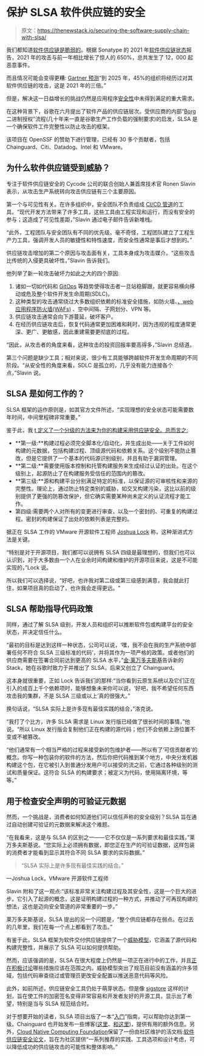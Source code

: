 # 保护 SLSA 软件供应链的安全

> 原文：<https://thenewstack.io/securing-the-software-supply-chain-with-slsa/>

我们都知道[软件供应链是脆弱的](https://thenewstack.io/the-challenges-of-securing-the-open-source-supply-chain/)。根据 Sonatype 的 2021 年[软件供应链状态](https://www.sonatype.com/resources/state-of-the-software-supply-chain-2021)报告，2021 年的攻击与前一年相比增长了惊人的 650%，总共发生了 12，000 起恶意事件。

而且情况可能会变得更糟: [Gartner 预测](https://www.gartner.com/en/documents/4003625)“到 2025 年，45%的组织将经历过对其软件供应链的攻击，这是 2021 年的三倍。”

但是，解决这一日益增长的挑战仍然是应用程序[安全性](https://thenewstack.io/category/security/)中未得到满足的重大需求。

在这种背景下，谷歌在六月提出了软件产品的供应链层次。受供应商的内部“[Borg](https://cloud.google.com/docs/security/binary-authorization-for-borg)二进制授权”流程(几十年来一直是谷歌生产工作负载的强制要求)的启发，SLSA 是一个确保软件工件完整性以防止攻击的框架。

该项目在 OpenSSF 的赞助下进行管理，已经有 30 多个贡献者，包括 Chainguard、Citi、Datadog、Intel 和 VMware。

## 为什么软件供应链受到威胁？

专注于软件供应链安全的 Cycode 公司的联合创始人兼首席技术官 Ronen Slavin 表示，从攻击生产系统转向攻击供应链有三个主要原因。

第一个与可见性有关。在许多组织中，安全团队不负责组成 [CI/CD 管道](https://thenewstack.io/category/ci-cd/)的工具。“现代开发方法带来了许多工具，这些工具由工程实现和运行，而没有安全的参与；这造成了可见性差距，”Slavin 通过电子邮件告诉新堆栈。

“此外，工程团队与安全团队有不同的优先级。毫不奇怪，工程团队建立了工程生产力工具，强调开发人员的敏捷性和特性速度，而安全性通常是事后才想到的。”

供应链攻击增加的第二个原因与攻击面有关，工具本身成为攻击媒介。“这些攻击比传统的入侵更具破坏性，”Slavin 告诉我们。

他列举了新一轮攻击破坏力如此之大的四个原因:

1.  诸如一切如代码和 [GitOps](https://thenewstack.io/what-is-gitops-and-why-it-might-be-the-next-big-thing-for-devops/) 等趋势使得攻击者一旦站稳脚跟，就更容易横向移动或危及整个软件开发生命周期(SDLC)。
2.  这种类型的攻击通常绕过大多数组织依赖的标准安全措施，如防火墙、[、web 应用程序防火墙(WAFs)](https://thenewstack.io/waf-securing-applications-at-the-edge/) 、空中间隔、子网划分、VPN 等。
3.  供应链攻击通常会向下游蔓延，破坏客户。
4.  在经历供应链攻击后，恢复代码通常更加困难和耗时，因为违规的程度通常更深、更广、更敏感，因此重建需要更彻底的过程。

“因此，从攻击者的角度来看，这种攻击的投资回报率要高得多，”Slavin 总结道。

第三个问题是缺少工具；相对来说，很少有工具能够跨越软件开发生命周期的不同阶段。“从安全性的角度来看，SDLC 是孤立的，几乎没有能力连接各个点，”Slavin 说。

## SLSA 是如何工作的？

SLSA 框架的运作原则是，如其官方文件所述，“实现理想的安全状态可能需要数年时间，中间里程碑非常重要。”

鉴于此，我 [t 定义了一个分级的方法来为你的构建采用供应链安全。总而言之:](https://slsa.dev/spec/v0.1/levels)

*   **第一级:**构建过程必须完全脚本化/自动化，并生成出处——关于工件如何构建的元数据，包括构建过程、顶级源代码和依赖关系。这个级别不能防止篡改，但是它提供了一个基本的代码源识别级别，并且有助于漏洞管理。
*   **第二级:**需要使用版本控制和托管构建服务来生成经过认证的出处。在这个级别上，起源防止了在构建服务受信任的范围内的篡改。
*   **第三级:**源和构建平台分别满足特定的标准，以保证源的可审核性和来源的完整性。理论上，通过防止特定类别的威胁，如交叉构建污染，这比以前的级别提供了更强的防篡改保护，但它确实需要某种尚未定义的认证流程才能工作。
*   第四级:需要两个人对所有的变更进行审查，以及一个密封的、可重复的构建过程。密封的构建保证了出处的依赖列表是完整的。

据正在 SLSA 工作的 VMware 开源软件工程师 [Joshua Lock](https://www.linkedin.com/in/joshua-g-lock/?originalSubdomain=uk) 称，这种渐进式方法是关键。

“特别是对于开源项目，我们都可以说拥有 SLSA 四级是最理想的，但我们也可以认识到，对于大多数由一个人在业余时间构建和维护的开源项目来说，这是不可能实现的，”Lock 说。

所以我们可以选择说，“好吧，也许我对第二级或第三级感到满意，我会就此打住，如果项目真的启动了，也许我会走得更远。"

## SLSA 帮助指导代码政策

同样，通过了解 SLSA 级别，开发人员和组织可以推断软件包或构建平台的安全状态，并决定信任什么。

“最初的目标是达到这样一种状态，公司可以说，‘嘿，我不会在我的生产系统中部署任何不符合 SLSA 三级标准的代码’，并将其作为一项严格的政策。或者他们的供应商需要在签署合同前达到更高的 SLSA 水平，”[金·莱万多夫斯基](https://www.linkedin.com/in/kimsterv)告诉新的 Stack，她在谷歌时致力于并推出了 SLSA，后来又创立了 Chainguard。

这本身就很重要，正如 Lock 告诉我们的那样:“当你看到云原生系统以及它们正在引入的成百上千个依赖项时，能够想象未来你可以说，‘好吧，我不希望任何东西攻击我的集群，不是 SLSA 三级或以上’真的很强大。”

换句话说，“SLSA 实际上是许多现有最佳实践的结合，”洛克说。

“我打了个比方，许多 SLSA 需求是 Linux 发行版已经做了很长时间的事情，”他说。“所以 Linux 发行版会复制他们正在构建的源代码；他们不会依赖上游位置不变或不被篡改。

“他们通常有一个相当严格的过程来接受新的包维护者——所以有了‘可信贡献者’的概念。你写一种包装你的软件的方法，然后你把代码推到某个地方，中央分发机器构建这个包，在它被引入到普通分发用户可以接受的流之前，它通过各种级别的测试和质量保证。这符合 SLSA 的构建要求；被定义为代码，使用隔离环境，等等。”

## 用于检查安全声明的可验证元数据

然而，一个挑战是，消费者如何知道他们可以信任声称的安全级别？SLSA 旨在通过自动创建可验证的元数据来解决这个难题。

“在我看来，这是与 SLSA 的区别之一——它不仅仅是一系列要求和最佳实践，”莱万多夫斯基说。“您实际上必须拥有数据，即您正在生产的可验证数据，这样包装的消费者才能看到显示其符合不同 SLSA 要求的实际数据。”

> “SLSA 实际上是许多现有最佳实践的结合。”

—Joshua Lock，VMware 开源软件工程师

Slavin 附和了这一观点:“该标准非常关注构建过程及其安全性，这是一个巨大的进步。它引入了起源的概念，这是证明构建过程的一种方式，并推动了可再现构建的想法，这也是迈向安全管道的非常重要的一步。”

莱万多夫斯基说，SLSA 提出的另一个问题是，“整个供应链都存在弱点。在过去的几年里，我们在每一个点上都看到了攻击。”

有鉴于此，SLSA 框架为软件交付供应链提供了一个[威胁模型](https://slsa.dev/spec/v0.1/threats)，它涵盖了源代码和构建完整性，并展示了 SLSA 可以如何提供帮助。

然而，应该强调的是，SLSA 在很大程度上仍然是一项正在进行中的工作，并且[正在积极讨论](https://github.com/slsa-framework/slsa/issues/276)哪些措施应该在范围之内。威胁模型突出了规范目前没有涵盖的许多领域，包括代码审查绕过或管理员更改安全配置以推送恶意代码等风险。

此外，如前所述，供应链安全工具仍处于萌芽状态。但是像 [sigstore](https://www.sigstore.dev) 这样的计划，旨在使工件的加密签名变得非常容易和开发者友好的开源工具，显示出了希望，特别是当与 SLSA 规范结合时。

对于想要开始的读者，SLSA 项目出版了一本“[入门](https://slsa.dev/get-started)”指南，可以帮助你达到第一级。Chainguard 也开始发布一些博客([这里](https://blog.chainguard.dev/building-trust-in-our-software-supply-chains-with-slsa/)、[和这里](https://blog.chainguard.dev/slsa-vs-software-supply-chain-attacks/))，提供有用的额外信息。另外，[Cloud Native Computing Foundation](https://cncf.io/?utm_content=inline-mention)保留了一份由社区维护的活文档:[软件供应链安全论文](https://github.com/cncf/tag-security/tree/main/supply-chain-security/supply-chain-security-paper)，旨在为社区提供“一系列推荐的实践、工具选项和设计考虑，可以降低成功的供应链攻击的可能性和整体影响。”

<svg xmlns:xlink="http://www.w3.org/1999/xlink" viewBox="0 0 68 31" version="1.1"><title>Group</title> <desc>Created with Sketch.</desc></svg>